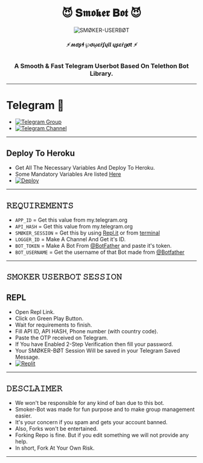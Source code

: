 <h1 align="center">
  <b>😈 𝐒𝖒𝖔𝖐𝖊𝖗 𝐁𝖔𝖙 😈 </b>
</h1>

<p align="center">
  <img src="https://telegra.ph/file/d6f210ec905d3eb385410.jpg" alt="SMØKER-USERBØT">
</p>

<h6 align="center">
  <b>⚡ ʍơʂɬ ℘ơῳɛṙʄųƖƖ ųʂɛṙცơt ⚡</b>
</h6>

<h3 align="center">
  <b>A Smooth & Fast Telegram Userbot Based On Telethon Bot Library.</b>
</h3>

   -----
# Telegram 🏪
- [![Telegram Group](https://img.shields.io/badge/Telegram-Group-brightgreen)](https://t.me/smoker_ki_janta)
- [![Telegram Channel](https://img.shields.io/badge/Telegram-Channel-brightgreen)](https://t.me/SMOKER_UB)
-----

## Deploy To Heroku
- Get All The Necessary Variables And Deploy To Heroku.
- Some Mandatory Variables Are listed [Here](#Variables)
- [![Deploy](https://www.herokucdn.com/deploy/button.svg)](https://heroku.com/deploy?template=https://github.com/smokerboy09/HellBot/blob/main)

------

## 𝚁𝙴𝚀𝚄𝙸𝚁𝙴𝙼𝙴𝙽𝚃𝚂

- `APP_ID`  =  Get this value from my.telegram.org
- `API_HASH`  =  Get this value from my.telegram.org
- `SMØKER_SESSION`  =  Get this by using [Repl.it](#Repl) or from [terminal](#Terminal)
- `LOGGER_ID`  =  Make A Channel And Get it's ID.
- `BOT_TOKEN`  =  Make A Bot From [@BotFather](https://t.me/botfather) and paste it's token.
- `BOT_USERNAME`  =  Get the username of that Bot made from [@Botfather](https://t.me/botfather)

------
## 𝚂𝙼𝙾𝙺𝙴𝚁 𝚄𝚂𝙴𝚁𝙱𝙾𝚃 𝚂𝙴𝚂𝚂𝙸𝙾𝙽

## REPL
- Open Repl Link.
- Click on Green Play Button.
- Wait for requirements to finish.
- Fill API ID, API HASH, Phone number (with country code).
- Paste the OTP received on Telegram.
- If You have Enabled 2-Step Verification then fill your password.
- Your SMØKER-BØT Session Will be saved in your Telegram Saved Message.
- [![Replit](https://telegra.ph/file/c7894fdf411dcb59305ea.jpg)](https://replit.com/@smokerboy09/HellBot-1#main.py)



------
## 𝙳𝙴𝚂𝙲𝙻𝙰𝙸𝙼𝙴𝚁
- We won't be responsible for any kind of ban due to this bot.
- Smoker-Bot was made for fun purpose and to make group management easier.
- It's your concern if you spam and gets your account banned.
- Also, Forks won't be entertained.
- Forking Repo is fine. But if you edit something we will not provide any help.
- In short, Fork At Your Own Risk.

------
